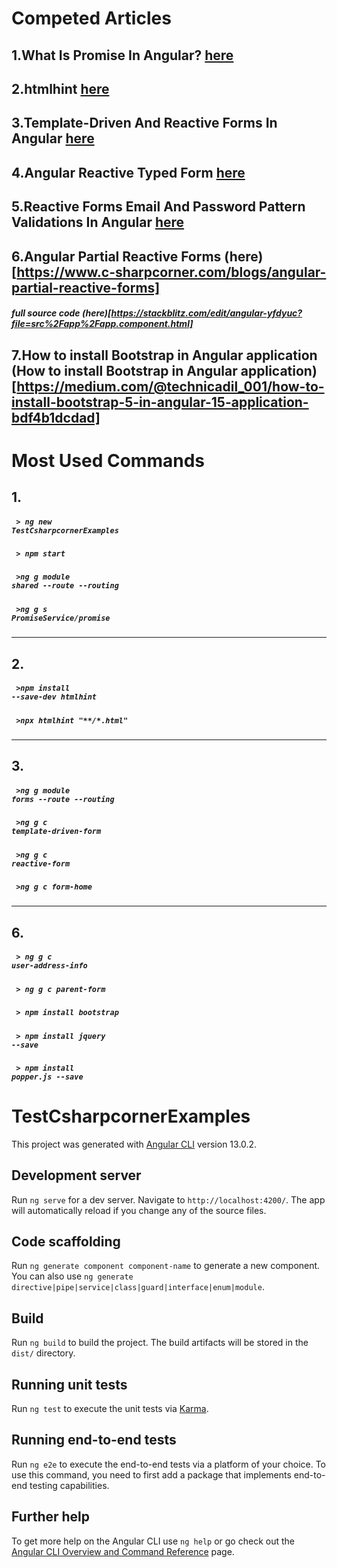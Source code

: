 # Competed Articles
## 1.What Is Promise In Angular? [here](https://www.c-sharpcorner.com/blogs/what-is-promise-in-angular)
## 2.htmlhint [here](https://htmlhint.com/docs/user-guide/getting-started)
## 3.Template-Driven And Reactive Forms In Angular [here](https://www.c-sharpcorner.com/blogs/templatedriven-and-reactive-forms-in-angular)
## 4.Angular Reactive Typed Form [here](https://www.c-sharpcorner.com/blogs/angular-reactive-typed-form)
## 5.Reactive Forms Email And Password Pattern Validations In Angular [here](https://www.c-sharpcorner.com/blogs/email-and-password-pattern-in-angular)
## 6.Angular Partial Reactive Forms (here)[https://www.c-sharpcorner.com/blogs/angular-partial-reactive-forms]
##### full source code (here)[https://stackblitz.com/edit/angular-yfdyuc?file=src%2Fapp%2Fapp.component.html]
## 7.How to install Bootstrap in Angular application (How to install Bootstrap in Angular application)[https://medium.com/@technicadil_001/how-to-install-bootstrap-5-in-angular-15-application-bdf4b1dcdad]

# Most Used Commands 
## 1.
##### <code> > ng new TestCsharpcornerExamples </code>
##### <code> > npm start  </code>
##### <code> >ng g module shared --route --routing    </code>
##### <code> >ng g s PromiseService/promise    </code>
----------------------------------------------------------
## 2.
 ##### <code> >npm install --save-dev htmlhint </code>
 ##### <code> >npx htmlhint "**/*.html" </code>

----------------------------------------------------------
## 3.
 ##### <code> >ng g module forms --route --routing </code>
 ##### <code> >ng g c template-driven-form</code>
 ##### <code> >ng g c reactive-form</code>
 ##### <code> >ng g c form-home</code>
-------------------------------------------------------
  ## 6. 
  ##### <code> >  ng g c user-address-info </code>
  ##### <code> >  ng g c parent-form </code>
  ##### <code> >  npm install bootstrap </code>
  ##### <code> >  npm install jquery --save </code>
  ##### <code> > npm install popper.js --save </code>
  
 
# TestCsharpcornerExamples

This project was generated with [Angular CLI](https://github.com/angular/angular-cli) version 13.0.2.

## Development server

Run `ng serve` for a dev server. Navigate to `http://localhost:4200/`. The app will automatically reload if you change any of the source files.

## Code scaffolding

Run `ng generate component component-name` to generate a new component. You can also use `ng generate directive|pipe|service|class|guard|interface|enum|module`.

## Build

Run `ng build` to build the project. The build artifacts will be stored in the `dist/` directory.

## Running unit tests

Run `ng test` to execute the unit tests via [Karma](https://karma-runner.github.io).

## Running end-to-end tests

Run `ng e2e` to execute the end-to-end tests via a platform of your choice. To use this command, you need to first add a package that implements end-to-end testing capabilities.

## Further help

To get more help on the Angular CLI use `ng help` or go check out the [Angular CLI Overview and Command Reference](https://angular.io/cli) page.
